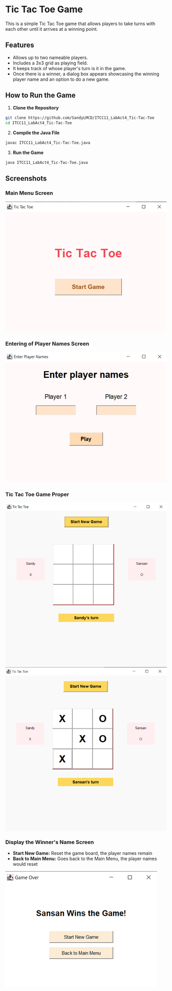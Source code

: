 # Tic Tac Toe Game

This is a simple Tic Tac Toe game that allows players to take turns with each other until it arrives at a winning point.

## Features

- Allows up to two nameable players.
- Includes a 3x3 grid as playing field.
- It keeps track of whose player's turn is it in the game.
- Once there is a winner, a dialog box appears showcasing the winning player name and an option to do a new game.

## How to Run the Game

1. **Clone the Repository**

```bash
git clone https://github.com/SandyLMCD/ITCC11_LabAct4_Tic-Tac-Toe
cd ITCC11_LabAct4_Tic-Tac-Toe
```

2. **Compile the Java File**

```bash
javac ITCC11_LabAct4_Tic-Tac-Toe.java
```

3. **Run the Game**

```bash
java ITCC11_LabAct4_Tic-Tac-Toe.java
```

## Screenshots

### Main Menu Screen

![alt text](image-1.png)

### Entering of Player Names Screen

![alt text](image-2.png)

### Tic Tac Toe Game Proper

![alt text](image-3.png)
![alt text](image-4.png)

### Display the Winner's Name Screen

- **Start New Game:** Reset the game board, the player names remain
- **Back to Main Menu:** Goes back to the Main Menu, the player names would reset

![alt text](image-5.png)
